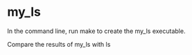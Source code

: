 # my_ls

In the command line, run make to create the my_ls executable.

Compare the results of my_ls with ls